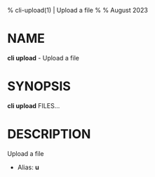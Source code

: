 % cli-upload(1) | Upload a file
% 
% August 2023

NAME
==================================================

**cli upload** - Upload a file

SYNOPSIS
==================================================

**cli upload** FILES...

DESCRIPTION
==================================================

Upload a file

- Alias: **u**


